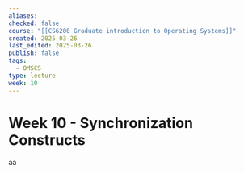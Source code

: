 ```yaml
---
aliases: 
checked: false
course: "[[CS6200 Graduate introduction to Operating Systems]]"
created: 2025-03-26
last_edited: 2025-03-26
publish: false
tags:
  - OMSCS
type: lecture
week: 10
---
```

# Week 10 - Synchronization Constructs

aa